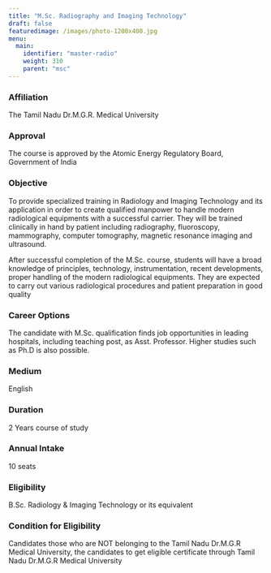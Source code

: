 ```yaml
---
title: "M.Sc. Radiography and Imaging Technology"
draft: false
featuredimage: /images/photo-1200x400.jpg
menu:
  main:
    identifier: "master-radio"
    weight: 310
    parent: "msc"
---
```


### Affiliation

The Tamil Nadu Dr.M.G.R. Medical University

### Approval

The course is approved by the Atomic Energy Regulatory Board, Government of India

### Objective

To provide specialized training in Radiology and Imaging Technology and its application in order to create qualified manpower to handle modern radiological equipments with a successful carrier. They will be trained clinically in hand by patient including radiography, fluoroscopy, mammography, computer tomography, magnetic resonance imaging and ultrasound.

After successful completion of the M.Sc. course, students will have a broad knowledge of principles, technology, instrumentation, recent developments, proper handling of the modern radiological equipments. They are expected to carry out various radiological procedures and patient preparation in good quality

### Career Options

The candidate with M.Sc. qualification finds job opportunities in leading hospitals, including teaching post, as Asst. Professor. Higher studies such as Ph.D is also possible.

### Medium

English

### Duration

2 Years course of study

### Annual Intake

10 seats

### Eligibility

B.Sc. Radiology & Imaging Technology or its equivalent

### Condition for Eligibility

Candidates those who are NOT belonging to the Tamil Nadu Dr.M.G.R Medical University, the candidates to get eligible certificate through Tamil Nadu Dr.M.G.R Medical University
